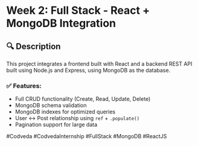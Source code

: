 # Week 2: Full Stack - React + MongoDB Integration

## 🔍 Description

This project integrates a frontend built with React and a backend REST API built using Node.js and Express, using MongoDB as the database.

### ✅ Features:
- Full CRUD functionality (Create, Read, Update, Delete)
- MongoDB schema validation
- MongoDB indexes for optimized queries
- User ↔ Post relationship using `ref` + `.populate()`
- Pagination support for large data




#Codveda #CodvedaInternship #FullStack #MongoDB #ReactJS

